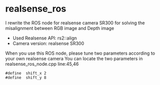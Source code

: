# realsense_ros
I rewrite the ROS node for realsense camera SR300 for solving the misalignment between RGB image and Depth image
* Used Realsense API: rs2::align
* Camera version: realsense SR300

When you use this ROS node, please tune two parameters according to your own realsense camera
You can locate the two parameters in realsense_ros_node.cpp line:45,46
```
#define  shift_x 2
#define  shift_y 8
```
